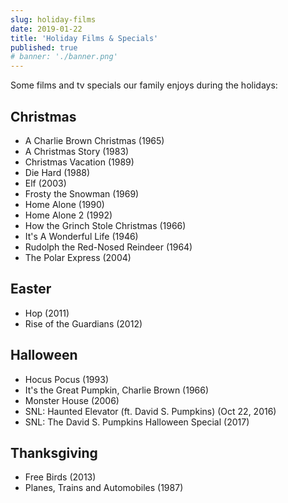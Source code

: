 ```yaml
---
slug: holiday-films
date: 2019-01-22
title: 'Holiday Films & Specials'
published: true
# banner: './banner.png'
---
```


Some films and tv specials our family enjoys during the holidays:

<!-- - Friends Thanksgiving Episode(s)?
- Garfield's Thanksgiving (1989)?
- Hank and Mike (2008)?
- The Nightmare Before Christmas (1993)? -->

## Christmas

- A Charlie Brown Christmas (1965)
- A Christmas Story (1983)
- Christmas Vacation (1989)
- Die Hard (1988)
- Elf (2003)
- Frosty the Snowman (1969)
- Home Alone (1990)
- Home Alone 2 (1992)
- How the Grinch Stole Christmas (1966)
- It's A Wonderful Life (1946)
- Rudolph the Red-Nosed Reindeer (1964)
- The Polar Express (2004)

## Easter

- Hop (2011)
- Rise of the Guardians (2012)

## Halloween

- Hocus Pocus (1993)
- It's the Great Pumpkin, Charlie Brown (1966)
- Monster House (2006)
- SNL: Haunted Elevator (ft. David S. Pumpkins) (Oct 22, 2016)
- SNL: The David S. Pumpkins Halloween Special (2017)

## Thanksgiving

- Free Birds (2013)
- Planes, Trains and Automobiles (1987)
